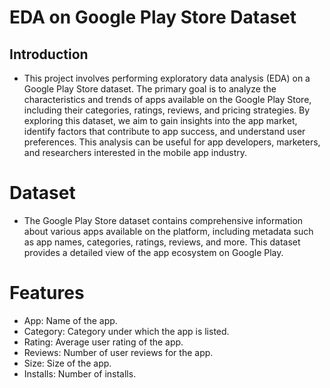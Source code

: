# EDA on Google Play Store Dataset
## Introduction
- This project involves performing exploratory data analysis (EDA) on a Google Play Store dataset. The primary goal is to analyze the characteristics and trends of apps available on the Google Play Store, including their categories, ratings, reviews, and pricing strategies. By exploring this dataset, we aim to gain insights into the app market, identify factors that contribute to app success, and understand user preferences. This analysis can be useful for app developers, marketers, and researchers interested in the mobile app industry.

# Dataset
- The Google Play Store dataset contains comprehensive information about various apps available on the platform, including metadata such as app names, categories, ratings, reviews, and more. This dataset provides a detailed view of the app ecosystem on Google Play.

# Features
- App: Name of the app.
- Category: Category under which the app is listed.
- Rating: Average user rating of the app.
- Reviews: Number of user reviews for the app.
- Size: Size of the app.
- Installs: Number of installs.
